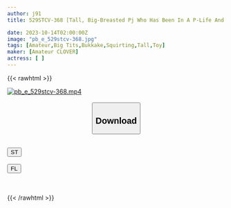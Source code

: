 ```yaml
---
author: j91
title: 529STCV-368 [Tall, Big-Breasted Pj Who Has Been In A P-Life And Mistress Contract Since The J● Days] Interview With Pj, Who Says He Received Over 300,000 Yen Per Month From His Girlfriend’s Uncle…! ! Super Model Body With A Height Of 173cm & Fcup! ! In Addition, Her Pussy Is So Sensitive That It Makes Her Squirt…///She Tries The Cock-Popping Game That Increases Her Allowance, But Fails And Forfeits It → Dressed In China Clothes And Inserted Raw Without A Rubber Band! The G-Spot Direct Hit Piston Causes Her To Cum And Go Crazy! [Woman Who Doesn’t Work] Yuma

date: 2023-10-14T02:00:00Z
image: "pb_e_529stcv-368.jpg"
tags: [Amateur,Big Tits,Bukkake,Squirting,Tall,Toy]
maker: [Amateur CLOVER]
actress: [ ]
---
```



{{< rawhtml >}}

<div class="video" data-videoid="0LOewqK1ZbtA4V">
    <a href="javascript:;">
        <img src="https://my.j91.asia/posts/pb_e_529stcv-368/pb_e_529stcv-368.jpg" width="WIDTH" height="HEIGHT" alt="pb_e_529stcv-368.mp4" loading="lazy">
    </a>
</div>

<script type="text/javascript" src="https://j91.asia/asset/on-demand-st.js"></script>

<br>
  <link rel="stylesheet" href="https://j91.asia/asset/bs5.css">
  
  <center>
  <button class="btn btn-primary" type="button" data-bs-toggle="collapse" data-bs-target=".multi-collapse" aria-expanded="false" aria-controls="multiCollapseExample1 multiCollapseExample2"><h2>Download</h2></button></center>
</p>
<div class="row">
  <div class="col">
    <div class="collapse multi-collapse" id="multiCollapseExample1">
      <div class="card card-body">
	      	      <br>
<div class="buttons">  
<a href="https://streamtape.to/v/0LOewqK1ZbtA4V"><button class="btn-hover color-3"><i class="fa fa-download"></i> ST</button></a></div>
    </div>
  </div>
</div>
  <div class="col">
    <div class="collapse multi-collapse" id="multiCollapseExample2">
      <div class="card card-body">
	      <br>
<div class="buttons">
    <a href="https://filelions.online/f/ce2ezw5ihhwv"><button class="btn-hover color-9"><i class="fa fa-download"></i> FL</button></a></div>
<br><br>
      </div>
    </div>
  </div>
</div>

{{< /rawhtml >}}
